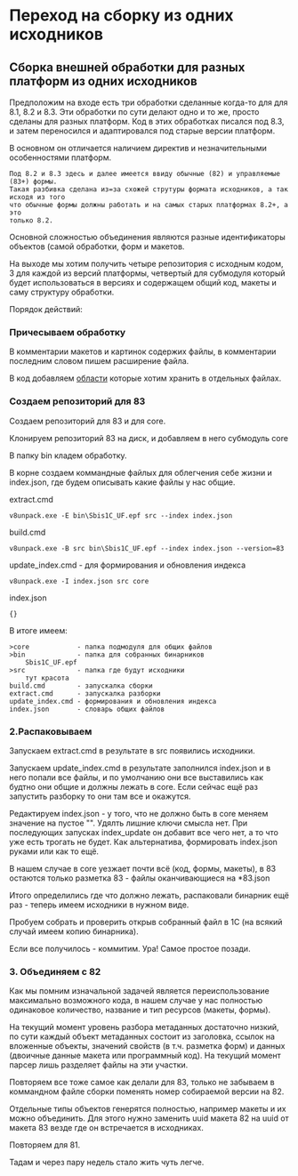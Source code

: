 # Переход на сборку из одних исходников

## Сборка внешней обработки для разных платформ из одних исходников

Предположим на входе есть три обработки сделанные когда-то для для 8.1, 8.2 и 8.3.
Эти обработки по сути делают одно и то же, просто сделаны для разных платформ.
Код в этих обработках писался под 8.3, и затем переносился и адаптировался под старые
версии платформ.

В основном он отличается наличием директив и незначительными особенностями платформ. 

    Под 8.2 и 8.3 здесь и далее имеется ввиду обычные (82) и управляемые (83+) формы.
    Такая разбивка сделана из=за схожей струтуры формата исходников, а так исходя из того
    что обычные формы должны работать и на самых старых платформах 8.2+, а это
    только 8.2.
    
Основной сложностью объединения являются разные идентификаторы объектов (самой обработки, 
форм и макетов. 

На выходе мы хотим получить четыре репозитория с исходным кодом, 3 для каждой из версий
платформы, четвертый для субмодуля который будет использоваться в версиях и содержащем
общий код, макеты и саму структуру обработки.

Порядок действий:

### Причесываем обработку

В комментарии макетов и картинок содержих файлы, в комментарии последним словом пишем 
расширение файла.

В код добавляем [области](https://github.com/saby/v8unpack/blob/main/docs/usage.md) которые 
хотим хранить в отдельных файлах.

### Создаем репозиторий для 83

Создаем репозиторий для 83 и для core.

Клонируем репозиторий 83 на диск, и добавляем в него субмодуль core

В папку bin кладем обработку.

В корне создаем коммандные файлых для облегчения себе жизни и index.json, где будем описывать какие файлы 
у нас общие.

extract.cmd
    
    v8unpack.exe -E bin\Sbis1C_UF.epf src --index index.json

build.cmd
    
    v8unpack.exe -B src bin\Sbis1C_UF.epf --index index.json --version=83

update_index.cmd - для формирования и обновления индекса

    v8unpack.exe -I index.json src core

index.json

    {}

В итоге имеем:

    >core            - папка подмодуля для общих файлов
    >bin             - папка для собранных бинарников 
        Sbis1C_UF.epf
    >src             - папка где будут исходники
        тут красота
    build.cmd        - запускалка сборки
    extract.cmd      - запускалка разборки
    update_index.cmd - формирования и обновления индекса
    index.json       - словарь общих файлов


### 2.Распаковываем
Запускаем extract.cmd в результате в src появились исходники.

Запускаем update_index.cmd в результате заполнился index.json и в него попали все файлы, и по умолчанию
они все выставились как будтно они общие и должны лежать в core. Если сейчас ещё раз запустить разборку
то они там все и окажутся. 

Редактируем index.json - у того, что не должно быть в core меняем значение на пустое "". Удялть лишние
ключи смысла нет. При последующих запусках index_update он добавит все чего нет, а то что уже есть 
трогать не будет.  Как альтернатива, формировать index.json руками или как то ещё.

В нашем случае в core уезжает почти всё (код, формы, макеты), в 83 остаются только разметка 83 - файлы 
оканчивающиеся на *83.json

Итого определились где что должно лежать, распаковали бинарник ещё раз - теперь имеем исходники в нужном виде.

Пробуем собрать и проверить открыв собранный файл в 1С (на всякий случай имеем копию бинарника).

Если все получилось - коммитим. Ура! Самое простое позади.  

### 3. Объединяем с 82

Как мы помним изначальной задачей является переиспользование максимально возможного кода, в нашем случае
у нас полностью одинаковое количество, название и тип ресурсов (макеты, формы).

На текущий момент уровень разбора метаданных достаточно низкий, по сути каждый объект метаданных состоит из
заголовка, ссылок на вложенные объекты, значений свойств (в т.ч. разметка форм) и данных (двоичные данные
макета или программный код). На текущий момент парсер лишь разделяет файлы на эти участки.

Повторяем все тоже самое как делали для 83, только не забываем в коммандном файле сборки
поменять номер собираемой версии на 82.  

Отдельные типы объектов генерятся полностью, например макеты и их можно объединить. Для этого нужно 
заменить uuid макета 82 на uuid от макета 83 везде где он встречается в исходниках.

Повторяем для 81.

Тадам и через пару недель стало жить чуть легче. 

